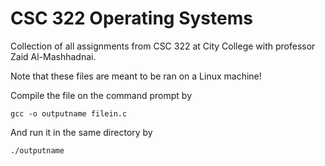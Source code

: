 # CSC 322 Operating Systems

Collection of all assignments from CSC 322 at City College with professor Zaid Al-Mashhadnai.

Note that these files are meant to be ran on a Linux machine!

Compile the file on the command prompt by
```
gcc -o outputname filein.c
```
And run it in the same directory by 
```
./outputname
```
